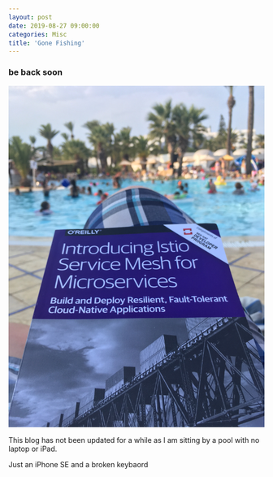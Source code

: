 ```yaml
---
layout: post
date: 2019-08-27 09:00:00
categories: Misc
title: 'Gone Fishing'
---
```


### be back soon



![](/images/gonefishing.jpg)


This blog has not been updated for a while as I am sitting by a  pool with no laptop or iPad. 

Just an iPhone SE and a broken keybaord

